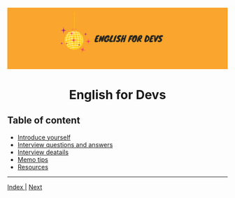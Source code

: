 ![portada](assets/english_devs.png)

<h1 align= "center">
English for Devs
</h1>

## Table of content

- [Introduce yourself](files/presentation/introduce_yourself.md)
- [Interview questions and answers](files/interview/interview.md)
- [Interview deatails](files/interview/interview_grammar.md)
- [Memo tips](files/memo_tips/memo.md)
- [Resources](files/resources/resources.md)

---

[Index |]() [Next](files/presentation/introduce_yourself.md)